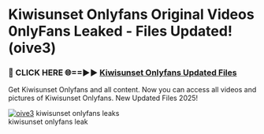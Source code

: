 # Kiwisunset Onlyfans Original Videos 0nlyFans Leaked - Files Updated! (oive3)

<h3>🔴 CLICK HERE 🌐==►► <a href="https://tinyurl.com/2jnfzry5" rel="nofollow">Kiwisunset Onlyfans Updated Files</a></h3>

Get Kiwisunset Onlyfans and all content. Now you can access all videos and pictures of Kiwisunset Onlyfans. New Updated Files 2025!

[![oive3](https://i.imgur.com/GyGTBgg.gif)](https://tinyurl.com/2jnfzry5)
kiwisunset onlyfans leaks<br>
kiwisunset onlyfans leak